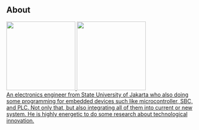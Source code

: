 ## About
<div>
  <a href="https://github.com/arifinssu">
  <img height="180em" src="https://github-readme-stats.vercel.app/api?username=arifinssu&show_icons=true&theme=dracula&include_all_commits=true&count_private=true"/>
  <img height="180em" src="https://github-readme-stats.vercel.app/api/top-langs/?username=arifinssu&layout=compact&langs_count=7&theme=dracula"/>
</div>

<div> An electronics engineer from State University of Jakarta who also doing some programming for embedded devices such like microcontroller, SBC, and PLC. Not only that, but also integrating all of them into current or new system. He is highly energetic to do some research about technological innovation. </div> 
